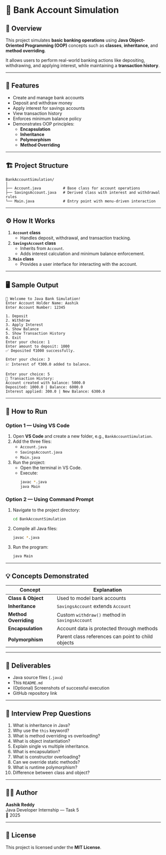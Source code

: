 # 🏦 Bank Account Simulation

## 📘 Overview
This project simulates **basic banking operations** using **Java Object-Oriented Programming (OOP)** concepts such as **classes**, **inheritance**, and **method overriding**.  

It allows users to perform real-world banking actions like depositing, withdrawing, and applying interest, while maintaining a **transaction history**.

---

## 🧩 Features
- Create and manage bank accounts
- Deposit and withdraw money
- Apply interest for savings accounts
- View transaction history
- Enforces minimum balance policy
- Demonstrates OOP principles:
  - **Encapsulation**
  - **Inheritance**
  - **Polymorphism**
  - **Method Overriding**

---

## 🏗️ Project Structure
```
BankAccountSimulation/
│
├── Account.java          # Base class for account operations
├── SavingsAccount.java   # Derived class with interest and withdrawal rules
└── Main.java             # Entry point with menu-driven interaction
```

---

## ⚙️ How It Works
1. **`Account` class**
   - Handles deposit, withdrawal, and transaction tracking.
2. **`SavingsAccount` class**
   - Inherits from `Account`.
   - Adds interest calculation and minimum balance enforcement.
3. **`Main` class**
   - Provides a user interface for interacting with the account.

---

## 🖥️ Sample Output
```
🏦 Welcome to Java Bank Simulation!
Enter Account Holder Name: Aashik
Enter Account Number: 12345

1️. Deposit
2️. Withdraw
3️. Apply Interest
4️. Show Balance
5️. Show Transaction History
0️. Exit
Enter your choice: 1
Enter amount to deposit: 1000
✅ Deposited ₹1000 successfully.

Enter your choice: 3
💹 Interest of ₹300.0 added to balance.

Enter your choice: 5
📜 Transaction History:
Account created with balance: 5000.0
Deposited: 1000.0 | Balance: 6000.0
Interest applied: 300.0 | New Balance: 6300.0
```

---

## 🚀 How to Run

### Option 1 — Using VS Code
1. Open **VS Code** and create a new folder, e.g., `BankAccountSimulation`.
2. Add the three files:
   - `Account.java`
   - `SavingsAccount.java`
   - `Main.java`
3. Run the project:
   - Open the terminal in VS Code.
   - Execute:
     ```bash
     javac *.java
     java Main
     ```

### Option 2 — Using Command Prompt
1. Navigate to the project directory:
   ```bash
   cd BankAccountSimulation
   ```
2. Compile all Java files:
   ```bash
   javac *.java
   ```
3. Run the program:
   ```bash
   java Main
   ```

---

## 💡 Concepts Demonstrated
| Concept | Explanation |
|----------|-------------|
| **Class & Object** | Used to model bank accounts |
| **Inheritance** | `SavingsAccount` extends `Account` |
| **Method Overriding** | Custom `withdraw()` method in `SavingsAccount` |
| **Encapsulation** | Account data is protected through methods |
| **Polymorphism** | Parent class references can point to child objects |

---

## 📄 Deliverables
- Java source files (`.java`)
- This `README.md`
- (Optional) Screenshots of successful execution
- GitHub repository link

---

## 🧠 Interview Prep Questions
1. What is inheritance in Java?  
2. Why use the `this` keyword?  
3. What is method overriding vs overloading?  
4. What is object instantiation?  
5. Explain single vs multiple inheritance.  
6. What is encapsulation?  
7. What is constructor overloading?  
8. Can we override static methods?  
9. What is runtime polymorphism?  
10. Difference between class and object?

---

## 🧑‍💻 Author
**Aashik Reddy**  
Java Developer Internship — Task 5  
📅 2025  

---

## 🪪 License
This project is licensed under the **MIT License**.
